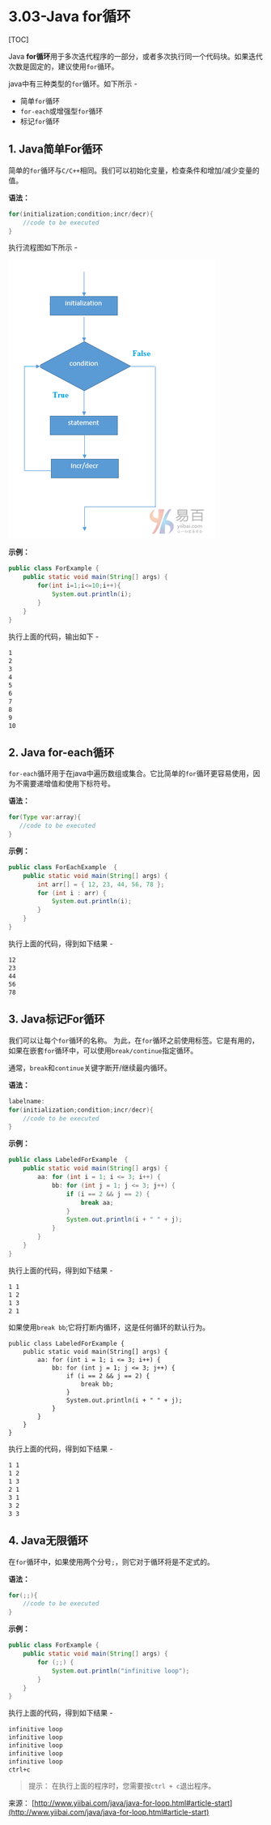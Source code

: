 # 3.03-Java for循环

[TOC]

Java **for循环**用于多次迭代程序的一部分，或者多次执行同一个代码块。如果迭代次数是固定的，建议使用`for`循环。

java中有三种类型的`for`循环。如下所示 -

- 简单`for`循环
- `for-each`或增强型`for`循环
- 标记`for`循环

## 1. Java简单For循环

简单的`for`循环与`C/C++`相同。我们可以初始化变量，检查条件和增加/减少变量的值。

**语法：**

```java
for(initialization;condition;incr/decr){  
    //code to be executed  
}

```

执行流程图如下所示 -

![img](images/154170317_68642.png)

**示例：**

```java
public class ForExample {  
    public static void main(String[] args) {  
        for(int i=1;i<=10;i++){  
            System.out.println(i);  
        }  
    }  
}

```

执行上面的代码，输出如下 -

```
1
2
3
4
5
6
7
8
9
10

```

## 2. Java for-each循环

`for-each`循环用于在java中遍历数组或集合。它比简单的`for`循环更容易使用，因为不需要递增值和使用下标符号。

**语法：**

```java
for(Type var:array){  
   //code to be executed  
}

```

**示例：**

```java
public class ForEachExample  {
    public static void main(String[] args) {
        int arr[] = { 12, 23, 44, 56, 78 };
        for (int i : arr) {
            System.out.println(i);
        }
    }
}

```

执行上面的代码，得到如下结果 -

```
12
23
44
56
78

```

## 3. Java标记For循环

我们可以让每个`for`循环的名称。 为此，在`for`循环之前使用标签。它是有用的，如果在嵌套`for`循环中，可以使用`break/continue`指定循环。

通常，`break`和`continue`关键字断开/继续最内循环。

**语法：**

```java
labelname:  
for(initialization;condition;incr/decr){  
    //code to be executed  
}

```

**示例：**

```java
public class LabeledForExample  {
    public static void main(String[] args) {
        aa: for (int i = 1; i <= 3; i++) {
            bb: for (int j = 1; j <= 3; j++) {
                if (i == 2 && j == 2) {
                    break aa;
                }
                System.out.println(i + " " + j);
            }
        }
    }
}

```

执行上面的代码，得到如下结果 -

```
1 1
1 2
1 3
2 1

```

如果使用`break bb`;它将打断内循环，这是任何循环的默认行为。

```
public class LabeledForExample {
    public static void main(String[] args) {
        aa: for (int i = 1; i <= 3; i++) {
            bb: for (int j = 1; j <= 3; j++) {
                if (i == 2 && j == 2) {
                    break bb;
                }
                System.out.println(i + " " + j);
            }
        }
    }
}

```

执行上面的代码，得到如下结果 -

```
1 1
1 2
1 3
2 1
3 1
3 2
3 3

```

## 4. Java无限循环

在`for`循环中，如果使用两个分号`;`，则它对于循环将是不定式的。

**语法：**

```java
for(;;){  
    //code to be executed  
}

```

**示例：**

```java
public class ForExample {
    public static void main(String[] args) {
        for (;;) {
            System.out.println("infinitive loop");
        }
    }
}

```

执行上面的代码，得到如下结果 -

```
infinitive loop
infinitive loop
infinitive loop
infinitive loop
infinitive loop
ctrl+c

```

> 提示： 在执行上面的程序时，您需要按`ctrl + c`退出程序。

来源： [http://www.yiibai.com/java/java-for-loop.html#article-start](http://www.yiibai.com/java/java-for-loop.html#article-start)